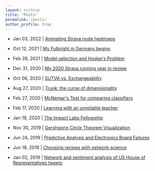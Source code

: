 ```yaml
---
layout: archive
title: "Posts"
permalink: /posts/
author_profile: true
---
```


- Jan 03, 2022 \| [Animating Strava route heatmaps](https://rflperry.github.io/posts/strava_heatmaps/)

- Oct 12, 2021 \| [My Fulbright in Germany begins](https://rflperry.github.io/posts/fulbright_beginning/)

- Feb 28, 2021 \| [Model selection and Hodge's Problem](https://rflperry.github.io/posts/model_selection_hodges/)

- Dec 31, 2020 \| [My 2020 Strava running year in review](https://rflperry.github.io/posts/2020_strava_year_in_review/)
<!--| 2020 was a good year for my running training and the first year I started using Strava. It was fun to look a bit deeper into the data they collect.-->

- Oct 06, 2020 \| [SUTVA vs. Exchangeability](https://rflperry.github.io/posts/sutva_vs_exchangeability/)
<!--| An explanation of two concepts in causal inference and statistics and how they differ, per a question in a recent lab meeting.-->

- Aug 27, 2020 \| [Trunk: the curse of dimensionality](https://nbviewer.jupyter.org/github/rflperry/math_tutorials/blob/master/tutorials/StatPatternRecognition/Trunk.ipynb)

- Feb 27, 2020 \| [McNemar's Test for comparing classifiers](https://htmlpreview.github.io/?https://github.com/rflperry/math_tutorials/blob/master/webdocs/StatPatternRecognition/McNemars_Test.html)

- Feb 17, 2020 \| [Learning with an unreliable teacher](https://htmlpreview.github.io/?https://github.com/rflperry/math_tutorials/blob/master/webdocs/StatPatternRecognition/Unreliable_Teacher.html)

- Jan 19, 2020 \| [The Impact Labs Fellowship](https://rflperry.github.io/posts/impact_fellowship/)
<!--| I was selected as a 2020 Impact Labs Fellow and spend two weeks in NYC participating in this computer science and social entrepreneurship bootcamp!-->

- Nov 30, 2019 \| [Gershgorin Circle Theorem Visualization](https://rflperry.github.io/posts/gershgorin/)
<!--| A visualization of a theorem covered in my Matrix Analysis class that bounds the spectrum of a square matrix.-->

- Jun 24, 2019 \| [Predictive Analysis and Electronics Board Failures](https://rflperry.github.io/posts/predictive-analysis/)
<!--| An application of Bayesian inference inspired by a friend's question and how to better incorporate uncertainty into your estimates.-->

- Jun 18, 2019 \| [Choosing recipes with network science](https://nbviewer.jupyter.org/github/rflperry/recipes/blob/master/analysis.ipynb)
<!--| A friend's dilemma led me to an interesting application of my network science toolbox. It turns out, recipes are easily represented as a network. Take a look for an in depth analysis.-->

- Jan 02, 2019 \| [Network and sentiment analysis of US House of Representatives tweets](https://rflperry.github.io/socialgraphs2018/)
<!--| Ever wondered how partisan the US house of Representatives really is? It turns out that twitter provides some pretty interesting data and Python can help us understand said data. This work was inspired by material from a class I took at the Technical University of Denmark (DTU). Not only can we visualize the retweets of the individuals in the 2018 House as a network, we can examine their tweets too to analyze the sentiment within. -->
